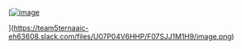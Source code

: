 [[![image](https://github.com/user-attachments/assets/f31f2fb0-6cab-4ed1-97a9-03f06eebe887)](https://team5ternaaic-eh63608.slack.com/files/U07P04V6HHP/F07SJJ1M1H9/image.png)

](https://team5ternaaic-eh63608.slack.com/files/U07P04V6HHP/F07SJJ1M1H9/image.png)
